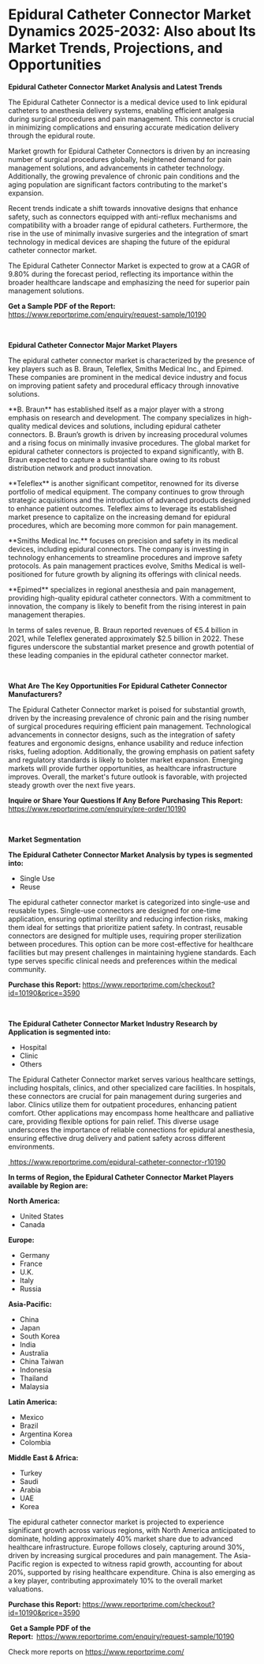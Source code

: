 <p><h1>Epidural Catheter Connector Market Dynamics 2025-2032: Also about Its Market Trends, Projections, and Opportunities</h1></p><p><strong>Epidural Catheter Connector Market Analysis and Latest Trends</strong></p>
<p><p>The Epidural Catheter Connector is a medical device used to link epidural catheters to anesthesia delivery systems, enabling efficient analgesia during surgical procedures and pain management. This connector is crucial in minimizing complications and ensuring accurate medication delivery through the epidural route. </p><p>Market growth for Epidural Catheter Connectors is driven by an increasing number of surgical procedures globally, heightened demand for pain management solutions, and advancements in catheter technology. Additionally, the growing prevalence of chronic pain conditions and the aging population are significant factors contributing to the market's expansion.</p><p>Recent trends indicate a shift towards innovative designs that enhance safety, such as connectors equipped with anti-reflux mechanisms and compatibility with a broader range of epidural catheters. Furthermore, the rise in the use of minimally invasive surgeries and the integration of smart technology in medical devices are shaping the future of the epidural catheter connector market.</p><p>The Epidural Catheter Connector Market is expected to grow at a CAGR of 9.80% during the forecast period, reflecting its importance within the broader healthcare landscape and emphasizing the need for superior pain management solutions.</p></p>
<p><strong>Get a Sample PDF of the Report:&nbsp;</strong> <a href="https://www.reportprime.com/enquiry/request-sample/10190?utm_campaign=3249&utm_medium=2&utm_source=Github&utm_content=ia&utm_term=20032025&utm_id=epidural-catheter-connector">https://www.reportprime.com/enquiry/request-sample/10190</a></p>
<p>&nbsp;</p>
<p><strong>Epidural Catheter Connector Major Market Players</strong></p>
<p><p>The epidural catheter connector market is characterized by the presence of key players such as B. Braun, Teleflex, Smiths Medical Inc., and Epimed. These companies are prominent in the medical device industry and focus on improving patient safety and procedural efficacy through innovative solutions.</p><p>**B. Braun** has established itself as a major player with a strong emphasis on research and development. The company specializes in high-quality medical devices and solutions, including epidural catheter connectors. B. Braun’s growth is driven by increasing procedural volumes and a rising focus on minimally invasive procedures. The global market for epidural catheter connectors is projected to expand significantly, with B. Braun expected to capture a substantial share owing to its robust distribution network and product innovation.</p><p>**Teleflex** is another significant competitor, renowned for its diverse portfolio of medical equipment. The company continues to grow through strategic acquisitions and the introduction of advanced products designed to enhance patient outcomes. Teleflex aims to leverage its established market presence to capitalize on the increasing demand for epidural procedures, which are becoming more common for pain management.</p><p>**Smiths Medical Inc.** focuses on precision and safety in its medical devices, including epidural connectors. The company is investing in technology enhancements to streamline procedures and improve safety protocols. As pain management practices evolve, Smiths Medical is well-positioned for future growth by aligning its offerings with clinical needs.</p><p>**Epimed** specializes in regional anesthesia and pain management, providing high-quality epidural catheter connectors. With a commitment to innovation, the company is likely to benefit from the rising interest in pain management therapies.</p><p>In terms of sales revenue, B. Braun reported revenues of €5.4 billion in 2021, while Teleflex generated approximately $2.5 billion in 2022. These figures underscore the substantial market presence and growth potential of these leading companies in the epidural catheter connector market.</p></p>
<p>&nbsp;</p>
<p><strong>What Are The Key Opportunities For Epidural Catheter Connector Manufacturers?</strong></p>
<p><p>The Epidural Catheter Connector market is poised for substantial growth, driven by the increasing prevalence of chronic pain and the rising number of surgical procedures requiring efficient pain management. Technological advancements in connector designs, such as the integration of safety features and ergonomic designs, enhance usability and reduce infection risks, fueling adoption. Additionally, the growing emphasis on patient safety and regulatory standards is likely to bolster market expansion. Emerging markets will provide further opportunities, as healthcare infrastructure improves. Overall, the market's future outlook is favorable, with projected steady growth over the next five years.</p></p>
<p><strong>Inquire or Share Your Questions If Any Before Purchasing This Report:</strong> <a href="https://www.reportprime.com/enquiry/pre-order/10190?utm_campaign=3249&utm_medium=2&utm_source=Github&utm_content=ia&utm_term=20032025&utm_id=epidural-catheter-connector">https://www.reportprime.com/enquiry/pre-order/10190</a></p>
<p>&nbsp;</p>
<p><strong>Market Segmentation</strong></p>
<p><strong>The Epidural Catheter Connector Market Analysis by types is segmented into:</strong></p>
<p><ul><li>Single Use</li><li>Reuse</li></ul></p>
<p><p>The epidural catheter connector market is categorized into single-use and reusable types. Single-use connectors are designed for one-time application, ensuring optimal sterility and reducing infection risks, making them ideal for settings that prioritize patient safety. In contrast, reusable connectors are designed for multiple uses, requiring proper sterilization between procedures. This option can be more cost-effective for healthcare facilities but may present challenges in maintaining hygiene standards. Each type serves specific clinical needs and preferences within the medical community.</p></p>
<p><strong>Purchase this Report:&nbsp;</strong><a href="https://www.reportprime.com/checkout?id=10190&price=3590&utm_campaign=3249&utm_medium=2&utm_source=Github&utm_content=ia&utm_term=20032025&utm_id=epidural-catheter-connector">https://www.reportprime.com/checkout?id=10190&price=3590</a></p>
<p>&nbsp;</p>
<p><strong>The Epidural Catheter Connector Market Industry Research by Application is segmented into:</strong></p>
<p><ul><li>Hospital</li><li>Clinic</li><li>Others</li></ul></p>
<p><p>The Epidural Catheter Connector market serves various healthcare settings, including hospitals, clinics, and other specialized care facilities. In hospitals, these connectors are crucial for pain management during surgeries and labor. Clinics utilize them for outpatient procedures, enhancing patient comfort. Other applications may encompass home healthcare and palliative care, providing flexible options for pain relief. This diverse usage underscores the importance of reliable connections for epidural anesthesia, ensuring effective drug delivery and patient safety across different environments.</p></p>
<p><a href="https://www.reportprime.com/epidural-catheter-connector-r10190?utm_campaign=3249&utm_medium=2&utm_source=Github&utm_content=ia&utm_term=20032025&utm_id=epidural-catheter-connector">&nbsp;https://www.reportprime.com/epidural-catheter-connector-r10190</a></p>
<p><strong>In terms of Region, the Epidural Catheter Connector Market Players available by Region are:</strong></p>
<p>
    <p> <strong> North America: </strong>
        <ul>
            <li>United States</li>
            <li>Canada</li>
        </ul>
        </p> 
    <p> <strong> Europe: </strong>
        <ul>
            <li>Germany</li>
            <li>France</li>
            <li>U.K.</li>
            <li>Italy</li>
            <li>Russia</li>
        </ul>
        </p> 
    <p> <strong> Asia-Pacific: </strong>
        <ul>
            <li>China</li>
            <li>Japan</li>
            <li>South Korea</li>
            <li>India</li>
            <li>Australia</li>
            <li>China Taiwan</li>
            <li>Indonesia</li>
            <li>Thailand</li>
            <li>Malaysia</li>
        </ul>
        </p> 
    <p> <strong> Latin America: </strong>
        <ul>
            <li>Mexico</li>
            <li>Brazil</li>
            <li>Argentina Korea</li>
            <li>Colombia</li>
        </ul>
        </p> 
    <p> <strong> Middle East & Africa: </strong>
        <ul>
            <li>Turkey</li>
            <li>Saudi</li>
            <li>Arabia</li>
            <li>UAE</li>
            <li>Korea</li>
        </ul>
    </p>
    </p>
<p><p>The epidural catheter connector market is projected to experience significant growth across various regions, with North America anticipated to dominate, holding approximately 40% market share due to advanced healthcare infrastructure. Europe follows closely, capturing around 30%, driven by increasing surgical procedures and pain management. The Asia-Pacific region is expected to witness rapid growth, accounting for about 20%, supported by rising healthcare expenditure. China is also emerging as a key player, contributing approximately 10% to the overall market valuations.</p></p>
<p><strong>Purchase this Report: </strong><a href="https://www.reportprime.com/checkout?id=10190&price=3590&utm_campaign=3249&utm_medium=2&utm_source=Github&utm_content=ia&utm_term=20032025&utm_id=epidural-catheter-connector">https://www.reportprime.com/checkout?id=10190&price=3590</a></p>
<p>&nbsp;<strong>Get a Sample PDF of the Report:&nbsp;&nbsp;</strong><a href="https://www.reportprime.com/enquiry/request-sample/10190?utm_campaign=3249&utm_medium=2&utm_source=Github&utm_content=ia&utm_term=20032025&utm_id=epidural-catheter-connector">https://www.reportprime.com/enquiry/request-sample/10190</a></p>
<p><strong></strong></p>
<p>Check more reports on <a href="https://www.reportprime.com/?utm_campaign=3249&utm_medium=2&utm_source=Github&utm_content=ia&utm_term=20032025&utm_id=epidural-catheter-connector">https://www.reportprime.com/</a></p>